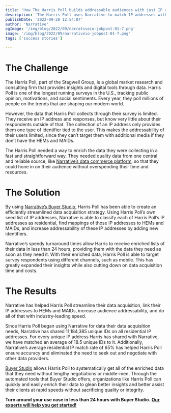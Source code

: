 ```yaml
---
title: 'How The Harris Poll builds addressable audiences with just IP addresses'
description: 'The Harris Poll uses Narrative to match IP addresses with HEMs and MAIDs to establish an identity foundation and improve addressability.'
publishDate: '2022-09-28 12:54:07'
author: 'Narrative'
ogImage: '/img/blog/2022/09/narrativeio-jobpost-01-7.png'
image: '/img/blog/2022/09/narrativeio-jobpost-01-7.png'
tags: ['success stories']

---
```

**The Challenge**
=================

The Harris Poll, part of the Stagwell Group, is a global market research and consulting firm that provides insights and digital tools through data. Harris Poll is one of the longest running surveys in the U.S., tracking public opinion, motivations, and social sentiments. Every year, they poll millions of people on the trends that are shaping our modern world.

However, the data that Harris Poll collects through their survey is limited. They receive an IP address and responses, but know very little about their respondents outside of that. The collection of an IP address only provides them one type of identifier tied to the user. This makes the addressability of their users limited, since they can’t target them with additional media if they don’t have the HEMs and MAIDs.

The Harris Poll needed a way to enrich the data they were collecting in a fast and straightforward way. They needed quality data from one central and reliable source, like [Narrative’s data commerce platform](https://www.narrative.io/data-commerce-platform), so that they could hone in on their audience without overspending their time and resources. 

**The Solution**
================

By using [Narrative’s Buyer Studio](https://www.narrative.io/buyer-studio), Harris Poll has been able to create an efficiently streamlined data acquisition strategy. Using Harris Poll’s own seed list of IP addresses, Narrative is able to classify each of Harris Poll’s IP addresses as residential, find mappings of those IP addresses to HEMs and MAIDs, and increase addressability of these IP addresses by adding new identifiers. 

Narrative’s speedy turnaround times allow Harris to receive enriched lists of their data in less than 24 hours, providing them with the data they need as soon as they need it. With their enriched data, Harris Poll is able to target survey respondents using different channels, such as mobile. This has greatly expanded their insights while also cutting down on data acquisition time and costs.

**The Results**
===============

Narrative has helped Harris Poll streamline their data acquisition, link their IP addresses to HEMs and MAIDs, increase audience addressability, and do all of that with industry-leading speed. 

Since Harris Poll began using Narrative for data their data acquisition needs, Narrative has shared 11,184,385 unique IDs on all residential IP addresses. For every unique IP address Harris has shared with Narrative, we have matched an average of 18.5 unique IDs to it. Additionally, Narrative’s average residential IP match rate of 65% has helped Harris Poll ensure accuracy and eliminated the need to seek out and negotiate with other data providers. 

[Buyer Studio](https://www.narrative.io/buyer-studio) allows Harris Poll to systematically get all of the enriched data that they need without lengthy negotiations or middle-men. Through the automated tools that Buyer Studio offers, organizations like Harris Poll can quickly and easily enrich their data to glean better insights and better assist their clients at rapid speeds without sacrificing quality or integrity. 

**Turn around your use case in less than 24 hours with Buyer Studio.** [**Our experts will help you get started!**](https://www.narrative.io/demo)
